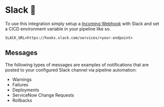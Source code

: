 # Slack 💬

To use this integration simply setup a [Incoming Webhook](https://api.slack.com/messaging/webhooks) with Slack and set a CICD environment variable in your pipeline like so.

`SLACK_URL=https://hooks.slack.com/services/<your-endpoint>`

## Messages

The following types of messages are examples of notifications that are posted to your configured Slack channel via pipeline automation:

* Warnings
* Failures
* Deployments
* ServiceNow Change Requests
* Rollbacks

